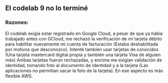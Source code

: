 ## **El codelab 9 no lo terminé**
### Razones:

El codelab exigía estar registrado en Google Cloud, a pesar de que ya había trabajado antes con GCloud, me rechazó la verificación de mi tarjeta débito para habilitar nuevamente mi cuenta de facturación (Estaba deshabilitada por motivos que desconozco). Intenté también usar tarjetas de conocidos (Una tarjeta mastercard digital propia y también una tarjeta Visa de alguien más) Ambas tarjetas fueron rechazadas, y encima me exigían validación de identidad, tomando foto al documento de identidad y a la tarjeta (Las aplicaciones no permitían sacar la foto de la tarjeta). En ese aspecto es más flexible AWS.
